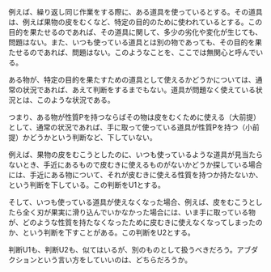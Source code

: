 例えば、繰り返し同じ作業をする際に、ある道具を使っているとする。その道具は、例えば果物の皮をむくなど、特定の目的のために使われているとする。この目的を果たせるのであれば、その道具に関して、多少の劣化や変化が生じても、問題はない。また、いつも使っている道具とは別の物であっても、その目的を果たせるのであれば、問題はない。このようなことを、ここでは無関心と呼んでいる。

ある物が、特定の目的を果たすための道具として使えるかどうかについては、通常の状況であれば、あえて判断をするまでもない。道具が問題なく使えている状況とは、このような状況である。

つまり、ある物が性質Pを持つならばその物は皮をむくために使える（大前提）として、通常の状況であれば、手に取って使っている道具が性質Pを持つ（小前提）かどうかという判断など、下していない。

例えば、果物の皮をむこうとしたのに、いつも使っているような道具が見当たらないとき、手近にあるもので皮むきに使えるものがないかどうか探している場合には、手近にある物について、それが皮むきに使える性質を持つか持たないか、という判断を下している。この判断をU1とする。

そして、いつも使っている道具が使えなくなった場合、例えば、皮をむこうとしたら全く刃が果実に滑り込んでいかなかった場合には、いま手に取っている物が、どのような性質を持たなくなったために皮むきに使えなくなってしまったのか、という判断を下すことがある。この判断をU2とする。

判断U1も、判断U2も、似てはいるが、別のものとして扱うべきだろう。アブダクションという言い方をしていいのは、どちらだろうか。
